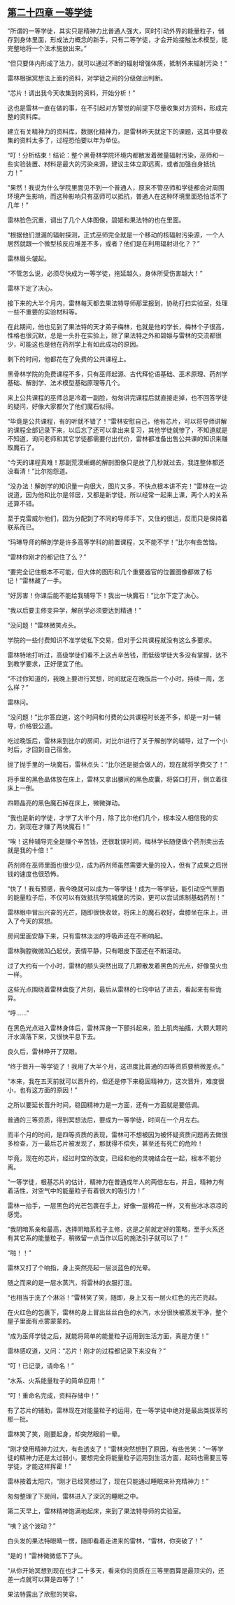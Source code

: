## [第二十四章 一等学徒](https://www.xxbiquge.com/11_11222/5428803.html)


  “所谓的一等学徒，其实只是精神力比普通人强大，同时引动外界的能量粒子，储存到身体里面，形成法力概念的新手，只有二等学徒，才会开始接触法术模型，能完整地将一个法术施放出来。”

  “但只要体内形成了法力，就可以通过不断的辐射增强体质，抵制外来辐射污染！”

  雷林根据冥想法上面的资料，对学徒之间的分级做出判断。

  “芯片！调出我今天收集到的资料，开始分析！”

  这也是雷林一直在做的事，在不引起对方警觉的前提下尽量收集对方资料，形成完整的资料库。

  建立有关精神力的资料库，数据化精神力，是雷林昨天就定下的课题，这其中要收集的资料太多了，过程恐怕要以年为单位。

  “叮！分析结束！结论：整个黑骨林学院环境内都散发着微量辐射污染，巫师和一些实验装置、材料是最大的污染来源，建议主体立即远离，或者加强自身抵抗力！”

  “果然！我说为什么学院里面见不到一个普通人，原来不管巫师和学徒都会对周围环境产生影响，而这种影响只有巫师可以抵抗，普通人在这种环境里面恐怕活不了几年！”

  雷林脸色沉重，调出了几个人体图像，碧姬和果法特的也在里面。

  “根据他们泄漏的辐射探测，正式巫师完全就是一个移动的核辐射污染源，一个人居然就跟一个微型核反应堆差不多，或者？他们是在利用辐射进化？？”

  雷林眉头皱起。

  “不管怎么说，必须尽快成为一等学徒，拖延越久，身体所受伤害越大！”

  雷林下定了决心。

  接下来的大半个月内，雷林每天都去果法特导师那里报到，协助打扫实验室，处理一些不重要的实验材料等。

  在此期间，他也见到了果法特的天才弟子梅林，也就是他的学长，梅林个子很高，性格也很沉默，总是一头扑在实验上，除了果法特之外和碧姬与雷林的交流都很少，可能这也是他在药剂学上有如此成功的原因。

  剩下的时间，他都花在了免费的公共课程上。

  黑骨林学院的免费课程不多，只有巫师起源、古代拜伦语基础、巫术原理、药剂学基础、解剖学、法术模型基础原理等几个。

  来上公共课程的巫师总是冷着一副脸，匆匆讲完课程后就直接走掉，也不回答学徒的疑问，好像大家都欠了他们魔石似得。

  “毕竟是公共课程，有的听就不错了！”雷林安慰自己，他有芯片，可以将导师讲解的课程全部记录下来，以后忘了还可以拿出来复习，其他学徒就惨了，不知道就是不知道，询问老师和其它学徒都需要付出代价，雷林都准备出售公共课的知识来赚取魔石了。

  “今天的课程真难！那副荒漠蜥蜴的解剖图像只是放了几秒就过去，我连整体都还没看清！”比尔抱怨道。

  “没办法！解剖学的知识量一向很大，图片又多，不快点根本讲不完！”雷林在一边说道，因为他和比尔是邻居，又都是新学徒，所以经常一起来上课，两个人的关系还算不错。

  至于克雷威尔他们，因为分配到了不同的导师手下，又住的很远，反而只是保持着联系而已。

  “玛琳导师的解剖学是许多高等学科的前置课程，又不能不学！”比尔有些苦恼。

  “雷林你刚才的都记住了么？”

  “要完全记住根本不可能，但大体的图形和几个重要器官的位置图像都做了标记！”雷林藏了一手。

  “好厉害！你课后能不能给我辅导下！我出一块魔石！”比尔下定了决心。

  “我以后要主修变异学，解剖学必须要达到精通！”

  “没问题！”雷林微笑点头。

  学院的一些付费知识不准学徒私下交易，但对于公共课程就没有这么多要求。

  雷林特地打听过，高级学徒们看不上这点辛苦钱，而低级学徒大多没有掌握，达不到教学要求，正好便宜了他。

  “不过你知道的，我晚上要进行冥想，时间就定在晚饭后一个小时，持续一周，怎么样？”

  雷林问。

  “没问题！”比尔答应道，这个时间和付费的公共课程时长差不多，却是一对一辅导，价格很公道。

  吃过晚饭后，雷林来到比尔的房间，对比尔进行了关于解剖学的辅导，过了一个小时后，才回到自己宿舍。

  抛了抛手里的一块魔石，雷林点头：“比尔还是挺会做人的，现在就将学费交了！”

  将手里的黑色晶体放在床上，雷林又拿出腰间的黑色皮囊，将袋口打开，倒立着往床上一倒。

  四颗晶亮的黑色魔石掉在床上，微微弹动。

  “我也是新的学徒，才学了大半个月，除了比尔他们几个，根本没人相信我的实力，到现在才赚了两块魔石！”

  “唉！这种辅导完全是赚个辛苦钱，还很耽误时间，梅林学长随便做个药剂卖出去就是我的十倍！”

  药剂师在巫师里面也很少见，成为药剂师虽然需要大量的投入，但有了成果之后捞钱的速度也很恐怖。

  “快了！我有预感，我今晚就可以成为一等学徒！成为一等学徒，能引动空气里面的能量粒子后，不仅可以有效抵抗学院城堡的污染，更可以尝试炼制基础药剂！”

  雷林眼中冒出兴奋的光芒，随即很快收敛，将床上的魔石收好，盘膝坐在床上，进入了今天的冥想。

  房间里面安静下来，只有雷林淡淡的呼吸声还在不断响起。

  雷林胸膛微微凹凸起伏，表情平静，只有眼皮下面还在不断滚动。

  过了大约有一个小时，雷林的额头突然出现了几颗散发着黑色的光点，好像萤火虫一样。

  这些光点围绕着雷林盘旋了片刻，最后从雷林的七窍中钻了进去，看起来有些诡异。

  “呼……”

  在黑色光点进入雷林身体后，雷林浑身一下颤抖起来，脸上肌肉抽搐，大颗大颗的汗水滴落下来，又很快平息下去。

  良久后，雷林睁开了双眼。

  “终于晋升一等学徒了！我用了大半个月，这进度比普通的四等资质要稍微差点。”

  “本来，我在五天前就可以晋升的，但还是停下来稳固精神力，这次晋升，难度很小，也有这方面的原因！”

  之所以要延长晋升时间，稳固精神力是一方面，还有一方面就是要低调。

  普通的三等资质，得到冥想法后，要成为一等学徒，时间在一个月左右。

  而半个月的时间，是四等资质的表现，雷林可不想被因为被怀疑资质问题再去做很多检查，万一最后芯片被发现了，那就得不偿失，甚至还有死亡的危险！

  毕竟，现在的芯片，经过时空的改变，已经和他的灵魂结合在一起，根本不能分离。

  “一等学徒，根基芯片的估计，精神力在普通成年人的两倍左右，并且，精神力有着活性，对空气中的能量粒子有着很大的吸引力！”

  雷林一抬手，一层黑色的光芒包裹在手上，好像一层棉花一样，又有些冰冰凉凉的感觉。

  “我阴暗系亲和最高，选择阴暗系粒子主修，这是之前就定好的策略，至于火系还有其它系的能量粒子，稍微留一点当作以后的施法引子就可以了！”

  “啪！！”

  雷林又打了个响指，身上突然亮起一层淡蓝色的光晕。

  随之而来的是一层水蒸汽，将雷林的衣服打湿。

  “也相当于洗了个淋浴！”雷林笑了笑，随即，身上又有一层火红色的光芒亮起。

  在火红色的包裹下，雷林的身上冒出丝丝白色的水汽，水分很快被蒸发干净，整个屋子里面有点雾蒙蒙的。

  “成为巫师学徒之后，就能将简单的能量粒子运用到生活方面，真是方便！”

  雷林感叹道，又问：“芯片！刚才的过程都记录下来没有？”

  “叮！已记录，请命名！”

  “水系、火系能量粒子的简单应用！”

  “叮！重命名完成，资料存储中！”

  有了芯片的辅助，雷林现在对能量粒子的运用，在一等学徒中绝对是最出类拔萃的那一批。

  雷林笑了笑，刚要起身，却突然眼前一晕。

  “刚才使用精神力过大，有些透支了！”雷林突然想到了原因，有些苦笑：“一等学徒的精神力还是太过弱小，要想完全将能量粒子运用到生活方面，起码也需要三等学徒，才能这样挥霍！”

  雷林按着太阳穴，“刚才已经冥想过了，现在只能通过睡眠来补充精神力！”

  匆匆整理了下房间，雷林进入了深沉的睡眠之中。

  第二天早上，雷林精神饱满地起床，来到了果法特导师的实验室。

  “咦？这个波动？”

  白头发的果法特眼睛一愣，随即看着走进来的雷林，“雷林，你突破了！”

  “是的！”雷林微微低下了头。

  “从你开始冥想到现在也才二十多天，看来你的资质在三等里面算是最顶尖的，还差一点就可以算是四等了！”

  果法特露出了欣慰的笑容。
